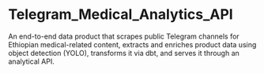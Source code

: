 # Telegram_Medical_Analytics_API
An end-to-end data product that scrapes public Telegram channels for Ethiopian medical-related content, extracts and enriches product data using object detection (YOLO), transforms it via dbt, and serves it through an analytical API.
